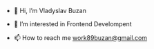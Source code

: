 - 👋 Hi, I’m Vladyslav Buzan
- 👀 I’m interested in Frontend Develompent

- 📫 How to reach me work89buzan@gmail.com


